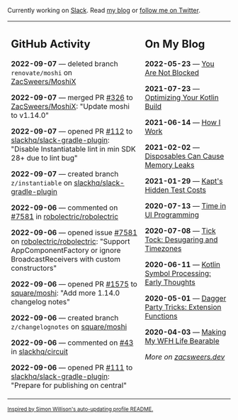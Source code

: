Currently working on [Slack](https://slack.com/). Read [my blog](https://zacsweers.dev/) or [follow me on Twitter](https://twitter.com/ZacSweers).

<table><tr><td valign="top" width="60%">

## GitHub Activity
<!-- githubActivity starts -->
**2022-09-07** — deleted branch `renovate/moshi` on [ZacSweers/MoshiX](https://github.com/ZacSweers/MoshiX)

**2022-09-07** — merged PR [#326](https://github.com/ZacSweers/MoshiX/pull/326) to [ZacSweers/MoshiX](https://github.com/ZacSweers/MoshiX): "Update moshi to v1.14.0"

**2022-09-07** — opened PR [#112](https://github.com/slackhq/slack-gradle-plugin/pull/112) to [slackhq/slack-gradle-plugin](https://github.com/slackhq/slack-gradle-plugin): "Disable Instantiatable lint in min SDK 28+ due to lint bug"

**2022-09-07** — created branch `z/instantiable` on [slackhq/slack-gradle-plugin](https://github.com/slackhq/slack-gradle-plugin)

**2022-09-06** — commented on [#7581](https://github.com/robolectric/robolectric/issues/7581#issuecomment-1238871516) in [robolectric/robolectric](https://github.com/robolectric/robolectric)

**2022-09-06** — opened issue [#7581](https://github.com/robolectric/robolectric/issues/7581) on [robolectric/robolectric](https://github.com/robolectric/robolectric): "Support AppComponentFactory or ignore BroadcastReceivers with custom constructors"

**2022-09-06** — opened PR [#1575](https://github.com/square/moshi/pull/1575) to [square/moshi](https://github.com/square/moshi): "Add more 1.14.0 changelog notes"

**2022-09-06** — created branch `z/changelognotes` on [square/moshi](https://github.com/square/moshi)

**2022-09-06** — commented on [#43](https://github.com/slackhq/circuit/pull/43#issuecomment-1238764809) in [slackhq/circuit](https://github.com/slackhq/circuit)

**2022-09-06** — opened PR [#111](https://github.com/slackhq/slack-gradle-plugin/pull/111) to [slackhq/slack-gradle-plugin](https://github.com/slackhq/slack-gradle-plugin): "Prepare for publishing on central"
<!-- githubActivity ends -->
</td><td valign="top" width="40%">

## On My Blog
<!-- blog starts -->
**2022-05-23** — [You Are Not Blocked](https://www.zacsweers.dev/you-are-not-blocked/)

**2021-07-23** — [Optimizing Your Kotlin Build](https://www.zacsweers.dev/optimizing-your-kotlin-build/)

**2021-06-14** — [How I Work](https://www.zacsweers.dev/how-i-work/)

**2021-02-02** — [Disposables Can Cause Memory Leaks](https://www.zacsweers.dev/disposables-can-cause-memory-leaks/)

**2021-01-29** — [Kapt's Hidden Test Costs](https://www.zacsweers.dev/kapts-hidden-test-costs/)

**2020-07-13** — [Time in UI Programming](https://www.zacsweers.dev/time-in-ui/)

**2020-07-08** — [Tick Tock: Desugaring and Timezones](https://www.zacsweers.dev/ticktock-desugaring-timezones/)

**2020-06-11** — [Kotlin Symbol Processing: Early Thoughts](https://www.zacsweers.dev/kotlin-symbol-processor-early-thoughts/)

**2020-05-01** — [Dagger Party Tricks: Extension Functions](https://www.zacsweers.dev/dagger-party-tricks-extension-functions/)

**2020-04-03** — [Making My WFH Life Bearable](https://www.zacsweers.dev/making-wfh-life-bearable/)
<!-- blog ends -->
_More on [zacsweers.dev](https://zacsweers.dev/)_
</td></tr></table>

<sub><a href="https://simonwillison.net/2020/Jul/10/self-updating-profile-readme/">Inspired by Simon Willison's auto-updating profile README.</a></sub>
